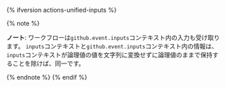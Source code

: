 {% ifversion actions-unified-inputs %}

{% note %}

**ノート**: ワークフローは`github.event.inputs`コンテキスト内の入力も受け取ります。 `inputs`コンテキストと`github.event.inputs`コンテキスト内の情報は、`inputs`コンテキストが論理値の値を文字列に変換せずに論理値のままで保持することを除けば、同一です。

{% endnote %}
{% endif %}
